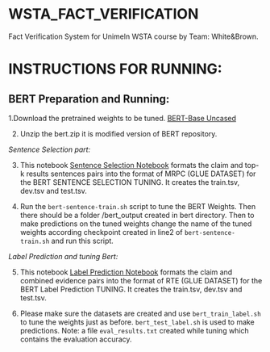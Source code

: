 # WSTA_FACT_VERIFICATION
Fact Verification System for Unimeln WSTA course by Team: White&Brown.

# INSTRUCTIONS FOR RUNNING:


## BERT Preparation and Running:
1.Download the pretrained weights to be tuned. [BERT-Base Uncased](https://storage.googleapis.com/bert_models/2018_10_18/uncased_L-12_H-768_A-12.zip)

2. Unzip the bert.zip it is modified version of BERT repository.

*Sentence Selection part:*

3. This notebook [Sentence Selection Notebook](https://github.com/hima950/WSTA_FACT_VERIFICATION/blob/master/sentence_selection.ipynb) formats the claim and top-k results sentences pairs into the format of MRPC (GLUE DATASET) for the BERT SENTENCE SELECTION TUNING. It creates the train.tsv, dev.tsv and test.tsv.

4. Run the `bert-sentence-train.sh` script to tune the BERT Weights. Then there should be a folder /bert_output created in bert directory. Then to make predictions on the tuned weights change the name of the tuned weights according checkpoint created in line2 of `bert-sentence-train.sh` and run this script.

*Label Prediction and tuning Bert:*

5. This notebook [Label Prediction Notebook](https://github.com/hima950/WSTA_FACT_VERIFICATION/blob/master/label_selection_sentences.ipynb) formats the claim and combined evidence pairs into the format of RTE (GLUE DATASET) for the BERT Label Prediction TUNING. It creates the train.tsv, dev.tsv and test.tsv.

6. Please make sure the datasets are created and use `bert_train_label.sh` to tune the weights just as before. `bert_test_label.sh` is used to make predictions.
Note: a file `eval_results.txt` created while tuning which contains the evaluation accuracy.


